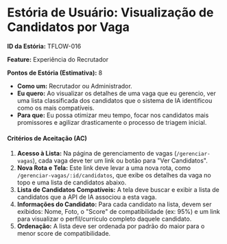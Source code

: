 # **Estória de Usuário: Visualização de Candidatos por Vaga**

**ID da Estória:** TFLOW-016 

**Feature:** Experiência do Recrutador 

**Pontos de Estória (Estimativa):** 8

- **Como um:** Recrutador ou Administrador.
- **Eu quero:** Ao visualizar os detalhes de uma vaga que eu gerencio, ver uma lista classificada dos candidatos que o sistema de IA identificou como os mais compatíveis.
- **Para que:** Eu possa otimizar meu tempo, focar nos candidatos mais promissores e agilizar drasticamente o processo de triagem inicial.

#### **Critérios de Aceitação (AC)**

1. **Acesso à Lista:** Na página de gerenciamento de vagas (`/gerenciar-vagas`), cada vaga deve ter um link ou botão para "Ver Candidatos".
2. **Nova Rota e Tela:** Este link deve levar a uma nova rota, como `/gerenciar-vagas/:id/candidatos`, que exibe os detalhes da vaga no topo e uma lista de candidatos abaixo.
3. **Lista de Candidatos Compatíveis:** A tela deve buscar e exibir a lista de candidatos que a API de IA associou a esta vaga.
4. **Informações do Candidato:** Para cada candidato na lista, devem ser exibidos: Nome, Foto, o "Score" de compatibilidade (ex: 95%) e um link para visualizar o perfil/currículo completo daquele candidato.
5. **Ordenação:** A lista deve ser ordenada por padrão do maior para o menor score de compatibilidade.